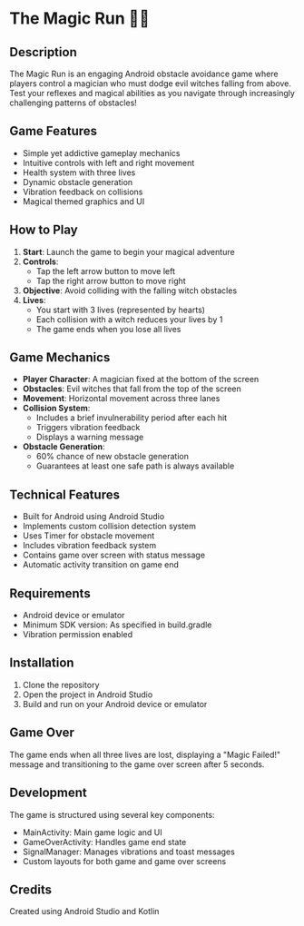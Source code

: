 # The Magic Run 🧙‍♂️

## Description
The Magic Run is an engaging Android obstacle avoidance game where players control a magician who must dodge evil witches falling from above. Test your reflexes and magical abilities as you navigate through increasingly challenging patterns of obstacles!

## Game Features
- Simple yet addictive gameplay mechanics
- Intuitive controls with left and right movement
- Health system with three lives
- Dynamic obstacle generation
- Vibration feedback on collisions
- Magical themed graphics and UI

## How to Play
1. **Start**: Launch the game to begin your magical adventure
2. **Controls**: 
   - Tap the left arrow button to move left
   - Tap the right arrow button to move right
3. **Objective**: Avoid colliding with the falling witch obstacles
4. **Lives**: 
   - You start with 3 lives (represented by hearts)
   - Each collision with a witch reduces your lives by 1
   - The game ends when you lose all lives

## Game Mechanics
- **Player Character**: A magician fixed at the bottom of the screen
- **Obstacles**: Evil witches that fall from the top of the screen
- **Movement**: Horizontal movement across three lanes
- **Collision System**: 
  - Includes a brief invulnerability period after each hit
  - Triggers vibration feedback
  - Displays a warning message
- **Obstacle Generation**:
  - 60% chance of new obstacle generation
  - Guarantees at least one safe path is always available

## Technical Features
- Built for Android using Android Studio
- Implements custom collision detection system
- Uses Timer for obstacle movement
- Includes vibration feedback system
- Contains game over screen with status message
- Automatic activity transition on game end

## Requirements
- Android device or emulator
- Minimum SDK version: As specified in build.gradle
- Vibration permission enabled

## Installation
1. Clone the repository
2. Open the project in Android Studio
3. Build and run on your Android device or emulator

## Game Over
The game ends when all three lives are lost, displaying a "Magic Failed!" message and transitioning to the game over screen after 5 seconds.

## Development
The game is structured using several key components:
- MainActivity: Main game logic and UI
- GameOverActivity: Handles game end state
- SignalManager: Manages vibrations and toast messages
- Custom layouts for both game and game over screens

## Credits
Created using Android Studio and Kotlin
